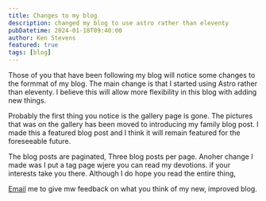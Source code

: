 ```yaml
---
title: Changes to my blog
description: changed my blog to use astro rather than eleventy
pubDatetime: 2024-01-18T09:40:00
author: Ken Stevens
featured: true
tags: [blog]
---
```


Those of you that have been following my blog will notice some changes to the formmat of my blog. The main change is that I started using Astro rather than eleventy. I believe this will allow more flexibility in this blog with adding new things.

Probably the first thing you notice is the gallery page is gone. The pictures that was on the gallery has been moved to introducing my family blog post. I made this a featured blog post and I think it will remain featured for the foreseeable future.

The blog posts are paginated, Three blog posts per page. Anoher change I made was I put a tag page wjere you can read my devotions. if your interests take you there. Although I do hope you read the entire thing,

[Email](mailto:kensarco120353@gmail.com) me to give mw feedback on what you think of my new, improved blog.
